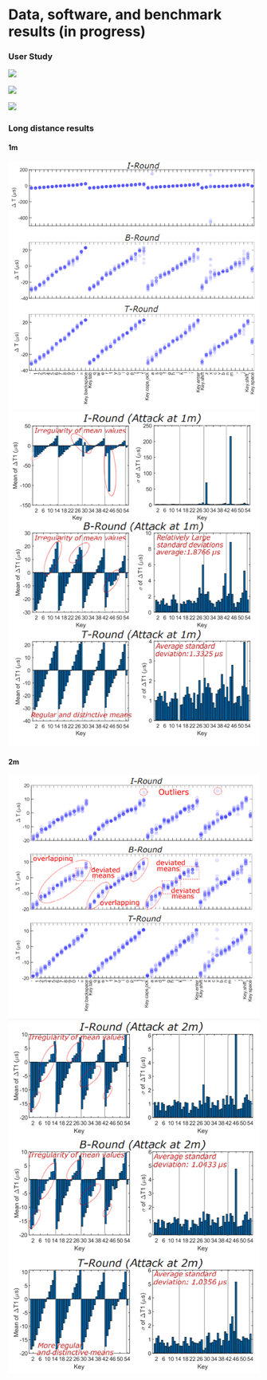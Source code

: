 # Data, software, and benchmark results (in progress)


### User Study

![](https://github.com/auditoryeye/auditoryeyesight/blob/main/UserTyping/7jklw5.gif)

![](https://github.com/auditoryeye/auditoryeyesight/blob/main/UserTyping/7jkn4y.gif)

![](https://github.com/auditoryeye/auditoryeyesight/blob/main/UserTyping/7jko01.gif)

### Long distance results


#### 1m
![1m attack results](https://github.com/auditoryeye/auditoryeyesight/blob/main/longdistance_results/distance1m.PNG)
![1m attack results](https://github.com/auditoryeye/auditoryeyesight/blob/main/longdistance_results/distance1m_stats.PNG)


#### 2m
![1m attack results](https://github.com/auditoryeye/auditoryeyesight/blob/main/longdistance_results/distance2m.PNG)
![1m attack results](https://github.com/auditoryeye/auditoryeyesight/blob/main/longdistance_results/distance2m_stats.PNG)

